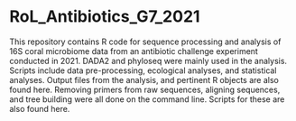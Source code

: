# RoL_Antibiotics_G7_2021

This repository contains R code for sequence processing and analysis of 16S coral microbiome data from an antibiotic challenge experiment conducted in 2021. DADA2 and phyloseq were mainly used in the analysis. Scripts include data pre-processing, ecological analyses, and statistical analyses. Output files from the analysis, and pertinent R objects are also found here. Removing primers from raw sequences, aligning sequences, and tree building were all done on the command line. Scripts for these are also found here.
